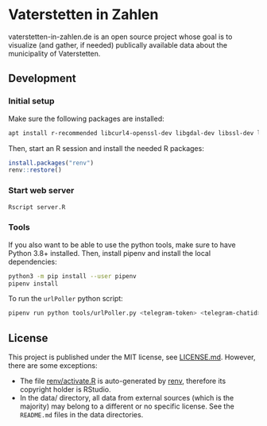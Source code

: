 # Vaterstetten in Zahlen

vaterstetten-in-zahlen.de is an open source project whose goal is to visualize (and gather, if needed) publically available data about the municipality of Vaterstetten.

## Development

### Initial setup

Make sure the following packages are installed:

```sh
apt install r-recommended libcurl4-openssl-dev libgdal-dev libssl-dev libudunits2-dev libxml2-dev gfortran
```

Then, start an R session and install the needed R packages:

```R
install.packages("renv")
renv::restore()
```

### Start web server

```sh
Rscript server.R
```

### Tools

If you also want to be able to use the python tools, make sure to have Python 3.8+ installed. Then, install pipenv and install the local dependencies:

```sh
python3 -m pip install --user pipenv
pipenv install
```

To run the `urlPoller` python script:

```sh
pipenv run python tools/urlPoller.py <telegram-token> <telegram-chatid>
```

## License

This project is published under the MIT license, see [LICENSE.md](./LICENSE.md). However, there are some exceptions:

* The file [renv/activate.R](./renv/activate.R) is auto-generated by [renv](https://github.com/rstudio/renv/), therefore its copyright holder is RStudio.
* In the data/ directory, all data from external sources (which is the majority) may belong to a different or no specific license. See the `README.md` files in the data directories.
